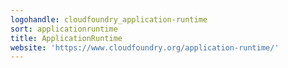 ```yaml
---
logohandle: cloudfoundry_application-runtime
sort: applicationruntime
title: ApplicationRuntime
website: 'https://www.cloudfoundry.org/application-runtime/'
---
```

